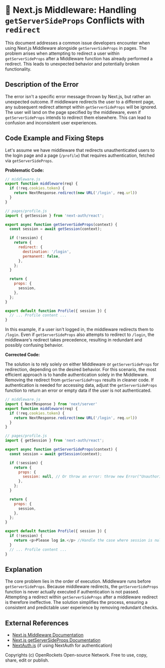 # 🐞 Next.js Middleware: Handling `getServerSideProps` Conflicts with `redirect`


This document addresses a common issue developers encounter when using Next.js Middleware alongside `getServerSideProps` in pages.  The problem arises when attempting to redirect a user within `getServerSideProps` after a Middleware function has already performed a redirect. This leads to unexpected behavior and potentially broken functionality.

## Description of the Error

The error isn't a specific error message thrown by Next.js, but rather an unexpected outcome.  If middleware redirects the user to a different page, any subsequent redirect attempt within `getServerSideProps` will be ignored.  The user will land on the page specified by the middleware, even if `getServerSideProps` intends to redirect them elsewhere.  This can lead to confusion and inconsistent user experiences.

## Code Example and Fixing Steps

Let's assume we have middleware that redirects unauthenticated users to the login page and a page (`/profile`) that requires authentication, fetched via `getServerSideProps`.

**Problematic Code:**

```javascript
// middleware.js
export function middleware(req) {
  if (!req.cookies.token) {
    return NextResponse.redirect(new URL('/login', req.url))
  }
}

// pages/profile.js
import { getSession } from 'next-auth/react';

export async function getServerSideProps(context) {
  const session = await getSession(context);

  if (!session) {
    return {
      redirect: {
        destination: '/login',
        permanent: false,
      },
    };
  }

  return {
    props: {
      session,
    },
  };
}

export default function Profile({ session }) {
  // ... Profile content ...
}
```

In this example, if a user isn't logged in, the middleware redirects them to `/login`. Even if `getServerSideProps` also attempts to redirect to `/login`, the middleware's redirect takes precedence, resulting in redundant and possibly confusing behavior.


**Corrected Code:**

The solution is to rely solely on either Middleware or `getServerSideProps` for redirection, depending on the desired behavior.  For this scenario, the most efficient approach is to handle authentication solely in the Middleware. Removing the redirect from `getServerSideProps` results in cleaner code.  If authentication is needed for accessing data, adjust the `getServerSideProps` function to return an error or empty data if the user is not authenticated.

```javascript
// middleware.js
import { NextResponse } from 'next/server'
export function middleware(req) {
  if (!req.cookies.token) {
    return NextResponse.redirect(new URL('/login', req.url))
  }
}

// pages/profile.js
import { getSession } from 'next-auth/react';

export async function getServerSideProps(context) {
  const session = await getSession(context);

  if (!session) {
    return {
      props: {
        session: null, // Or throw an error: throw new Error("Unauthorized")
      },
    };
  }

  return {
    props: {
      session,
    },
  };
}

export default function Profile({ session }) {
  if (!session) {
    return <p>Please log in.</p> //Handle the case where session is null.
  }
  // ... Profile content ...
}
```

## Explanation

The core problem lies in the order of execution. Middleware runs before `getServerSideProps`.  Because middleware redirects,  the `getServerSideProps` function is never actually executed if authentication is not passed.  Attempting a redirect within `getServerSideProps` after a middleware redirect is therefore ineffective. The solution simplifies the process, ensuring a consistent and predictable user experience by removing redundant checks.

## External References

* [Next.js Middleware Documentation](https://nextjs.org/docs/app/api-reference/middleware)
* [Next.js getServerSideProps Documentation](https://nextjs.org/docs/basic-features/data-fetching/get-server-side-props)
* [NextAuth.js](https://next-auth.js.org/) (if using NextAuth for authentication)


Copyrights (c) OpenRockets Open-source Network. Free to use, copy, share, edit or publish.

